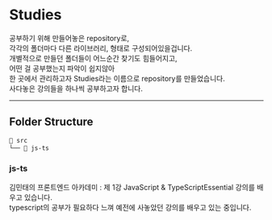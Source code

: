 # Studies

공부하기 위해 만들어놓은 repository로,  
각각의 폴더마다 다른 라이브러리, 형태로 구성되어있을겁니다.  
개별적으로 만들던 폴더들이 어느순간 찾기도 힘들어지고,  
어떤 걸 공부했는지 파악이 쉽지않아  
한 곳에서 관리하고자 Studies라는 이름으로 repository를 만들었습니다.  
사다놓은 강의들을 하나씩 공부하고자 합니다.

---

## Folder Structure

```bash
📁 src
└── 📁 js-ts
```

### js-ts

김민태의 프론트엔드 아카데미 : 제 1강 JavaScript & TypeScriptEssential 강의를 배우고 있습니다.  
typescript의 공부가 필요하다 느껴 예전에 사놓았던 강의를 배우고 있는 중입니다.
